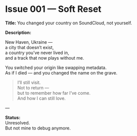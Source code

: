# Issue 001 — Soft Reset

**Title:** You changed your country on SoundCloud, not yourself.

**Description:**

New Haven, Ukraine —  
a city that doesn’t exist,  
a country you’ve never lived in,  
and a track that now plays without me.

You switched your origin like swapping metadata.  
As if I died — and you changed the name on the grave.

> I’ll still visit.  
> Not to return —  
> but to remember how far I’ve come.  
> And how I can still love.

—

**Status:**  
Unresolved.  
But not mine to debug anymore.
